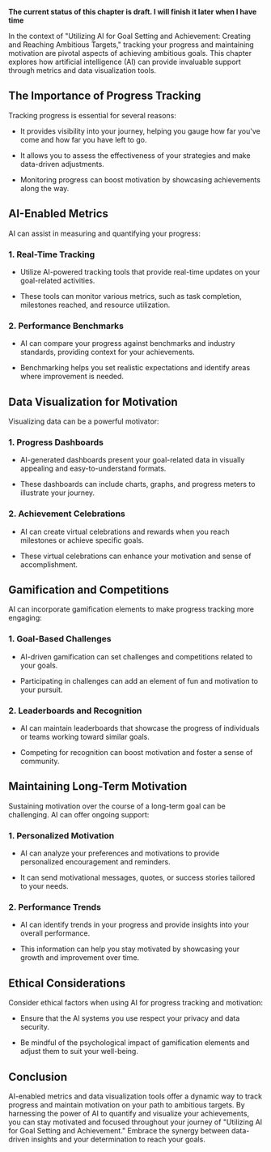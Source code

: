 **The current status of this chapter is draft. I will finish it later when I have time**

In the context of "Utilizing AI for Goal Setting and Achievement: Creating and Reaching Ambitious Targets," tracking your progress and maintaining motivation are pivotal aspects of achieving ambitious goals. This chapter explores how artificial intelligence (AI) can provide invaluable support through metrics and data visualization tools.

The Importance of Progress Tracking
-----------------------------------

Tracking progress is essential for several reasons:

* It provides visibility into your journey, helping you gauge how far you've come and how far you have left to go.

* It allows you to assess the effectiveness of your strategies and make data-driven adjustments.

* Monitoring progress can boost motivation by showcasing achievements along the way.

AI-Enabled Metrics
------------------

AI can assist in measuring and quantifying your progress:

### **1. Real-Time Tracking**

* Utilize AI-powered tracking tools that provide real-time updates on your goal-related activities.

* These tools can monitor various metrics, such as task completion, milestones reached, and resource utilization.

### **2. Performance Benchmarks**

* AI can compare your progress against benchmarks and industry standards, providing context for your achievements.

* Benchmarking helps you set realistic expectations and identify areas where improvement is needed.

Data Visualization for Motivation
---------------------------------

Visualizing data can be a powerful motivator:

### **1. Progress Dashboards**

* AI-generated dashboards present your goal-related data in visually appealing and easy-to-understand formats.

* These dashboards can include charts, graphs, and progress meters to illustrate your journey.

### **2. Achievement Celebrations**

* AI can create virtual celebrations and rewards when you reach milestones or achieve specific goals.

* These virtual celebrations can enhance your motivation and sense of accomplishment.

Gamification and Competitions
-----------------------------

AI can incorporate gamification elements to make progress tracking more engaging:

### **1. Goal-Based Challenges**

* AI-driven gamification can set challenges and competitions related to your goals.

* Participating in challenges can add an element of fun and motivation to your pursuit.

### **2. Leaderboards and Recognition**

* AI can maintain leaderboards that showcase the progress of individuals or teams working toward similar goals.

* Competing for recognition can boost motivation and foster a sense of community.

Maintaining Long-Term Motivation
--------------------------------

Sustaining motivation over the course of a long-term goal can be challenging. AI can offer ongoing support:

### **1. Personalized Motivation**

* AI can analyze your preferences and motivations to provide personalized encouragement and reminders.

* It can send motivational messages, quotes, or success stories tailored to your needs.

### **2. Performance Trends**

* AI can identify trends in your progress and provide insights into your overall performance.

* This information can help you stay motivated by showcasing your growth and improvement over time.

Ethical Considerations
----------------------

Consider ethical factors when using AI for progress tracking and motivation:

* Ensure that the AI systems you use respect your privacy and data security.

* Be mindful of the psychological impact of gamification elements and adjust them to suit your well-being.

Conclusion
----------

AI-enabled metrics and data visualization tools offer a dynamic way to track progress and maintain motivation on your path to ambitious targets. By harnessing the power of AI to quantify and visualize your achievements, you can stay motivated and focused throughout your journey of "Utilizing AI for Goal Setting and Achievement." Embrace the synergy between data-driven insights and your determination to reach your goals.
